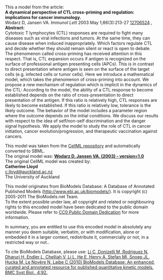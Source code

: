 

This a model from the article:  
**A dynamical perspective of CTL cross-priming and regulation: implications for cancer immunology.**   
Wodarz D, Jansen VA. _Immunol Lett_ 2003 May 1;86(3):213-27
[12706524](http://www.ncbi.nlm.nih.gov/pubmed/12706524) ,  
**Abstract:**   
Cytotoxic T lymphocytes (CTL) responses are required to fight many diseases
such as viral infections and tumors. At the same time, they can cause disease
when induced inappropriately. Which factors regulate CTL and decide whether
they should remain silent or react is open to debate. The phenomenon called
cross-priming has received attention in this respect. That is, CTL expansion
occurs if antigen is recognized on the surface of professional antigen
presenting cells (APCs). This is in contrast to direct presentation where
antigen is seen on the surface of the target cells (e.g. infected cells or
tumor cells). Here we introduce a mathematical model, which takes the
phenomenon of cross-priming into account. We propose a new mechanism of
regulation which is implicit in the dynamics of the CTL: According to the
model, the ability of a CTL response to become established depends on the
ratio of cross-presentation to direct presentation of the antigen. If this
ratio is relatively high, CTL responses are likely to become established. If
this ratio is relatively low, tolerance is the likely outcome. The behavior of
the model includes a parameter region where the outcome depends on the initial
conditions. We discuss our results with respect to the idea of self/non-self
discrimination and the danger signal hypothesis. We apply the model to study
the role of CTL in cancer initiation, cancer evolution/progression, and
therapeutic vaccination against cancers.

This model was taken from the [CellML
repository](http://www.cellml.org/models) and automatically converted to SBML.  
The original model was: [ **Wodarz D, Jansen VA. (2003) - version=1.0**
](http://models.cellml.org/exposure/7113cad8414646c526728e1a7d68e13b)  
The original CellML model was created by:  
**Catherine Lloyd**   
c.lloyd@auckland.ac.nz  
The University of Auckland  

This model originates from BioModels Database: A Database of Annotated
Published Models (http://www.ebi.ac.uk/biomodels/). It is copyright (c)
2005-2011 The BioModels.net Team.  
To the extent possible under law, all copyright and related or neighbouring
rights to this encoded model have been dedicated to the public domain
worldwide. Please refer to [CC0 Public Domain
Dedication](http://creativecommons.org/publicdomain/zero/1.0/) for more
information.

In summary, you are entitled to use this encoded model in absolutely any
manner you deem suitable, verbatim, or with modification, alone or embedded it
in a larger context, redistribute it, commercially or not, in a restricted way
or not..  
  
To cite BioModels Database, please use: [Li C, Donizelli M, Rodriguez N,
Dharuri H, Endler L, Chelliah V, Li L, He E, Henry A, Stefan MI, Snoep JL,
Hucka M, Le Novère N, Laibe C (2010) BioModels Database: An enhanced, curated
and annotated resource for published quantitative kinetic models. BMC Syst
Biol., 4:92.](http://www.ncbi.nlm.nih.gov/pubmed/20587024)

